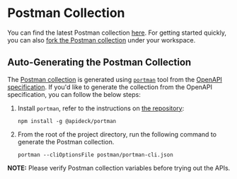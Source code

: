 # Postman Collection

You can find the latest Postman collection [here][postman-collection].
For getting started quickly, you can also
[fork the Postman collection][postman-collection-fork] under your workspace.

## Auto-Generating the Postman Collection

The [Postman collection][postman-collection] is generated using
[`portman`][portman] tool from the [OpenAPI specification][openapi-spec].
If you'd like to generate the collection from the OpenAPI specification, you can
follow the below steps:

1. Install `portman`, refer to the instructions on
   [the repository][portman-repository]:

   ```shell
   npm install -g @apideck/portman
   ```

2. From the root of the project directory, run the following command to generate
   the Postman collection.

   ```shell
   portman --cliOptionsFile postman/portman-cli.json
   ```

**NOTE:** Please verify Postman collection variables before trying out the APIs.

[postman-collection]: https://www.postman.com/hyperswitch/workspace/hyperswitch/collection/25176183-e36f8e3d-078c-4067-a273-f456b6b724ed
[postman-collection-fork]: https://www.postman.com/hyperswitch/workspace/hyperswitch/collection/25176183-e36f8e3d-078c-4067-a273-f456b6b724ed/fork
[portman]: https://www.npmjs.com/package/@apideck/portman
[openapi-spec]: /openapi/open_api_spec.yaml
[portman-repository]: https://github.com/apideck-libraries/portman
